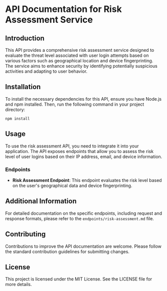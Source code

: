 # API Documentation for Risk Assessment Service

## Introduction
This API provides a comprehensive risk assessment service designed to evaluate the threat level associated with user login attempts based on various factors such as geographical location and device fingerprinting. The service aims to enhance security by identifying potentially suspicious activities and adapting to user behavior.

## Installation
To install the necessary dependencies for this API, ensure you have Node.js and npm installed. Then, run the following command in your project directory:

```
npm install
```

## Usage
To use the risk assessment API, you need to integrate it into your application. The API exposes endpoints that allow you to assess the risk level of user logins based on their IP address, email, and device information.

### Endpoints
- **Risk Assessment Endpoint**: This endpoint evaluates the risk level based on the user's geographical data and device fingerprinting.

## Additional Information
For detailed documentation on the specific endpoints, including request and response formats, please refer to the `endpoints/risk-assessment.md` file.

## Contributing
Contributions to improve the API documentation are welcome. Please follow the standard contribution guidelines for submitting changes.

## License
This project is licensed under the MIT License. See the LICENSE file for more details.